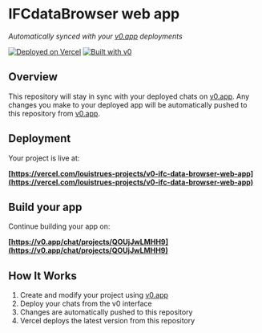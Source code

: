 # IFCdataBrowser web app

*Automatically synced with your [v0.app](https://v0.app) deployments*

[![Deployed on Vercel](https://img.shields.io/badge/Deployed%20on-Vercel-black?style=for-the-badge&logo=vercel)](https://vercel.com/louistrues-projects/v0-ifc-data-browser-web-app)
[![Built with v0](https://img.shields.io/badge/Built%20with-v0.app-black?style=for-the-badge)](https://v0.app/chat/projects/QOUjJwLMHH9)

## Overview

This repository will stay in sync with your deployed chats on [v0.app](https://v0.app).
Any changes you make to your deployed app will be automatically pushed to this repository from [v0.app](https://v0.app).

## Deployment

Your project is live at:

**[https://vercel.com/louistrues-projects/v0-ifc-data-browser-web-app](https://vercel.com/louistrues-projects/v0-ifc-data-browser-web-app)**

## Build your app

Continue building your app on:

**[https://v0.app/chat/projects/QOUjJwLMHH9](https://v0.app/chat/projects/QOUjJwLMHH9)**

## How It Works

1. Create and modify your project using [v0.app](https://v0.app)
2. Deploy your chats from the v0 interface
3. Changes are automatically pushed to this repository
4. Vercel deploys the latest version from this repository